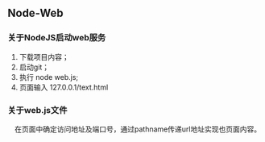 ## Node-Web

### 关于NodeJS启动web服务
1. 下载项目内容；
2. 启动git；
3. 执行 node web.js;
4. 页面输入 127.0.0.1/text.html

### 关于web.js文件
&emsp;在页面中确定访问地址及端口号，通过pathname传递url地址实现也页面内容。
